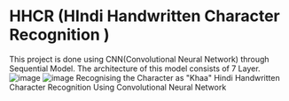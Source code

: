 # HHCR (HIndi Handwritten Character Recognition )
This project is done using CNN(Convolutional Neural Network) through Sequential Model.
The architecture of this model consists of 7 Layer.
![image](https://github.com/venkataKoushik/HHCR/assets/123009890/3cf1a999-665a-4212-beb6-8ca6e73342a7)
![image](https://github.com/venkataKoushik/HHCR/assets/123009890/de879cba-8f4d-4892-b3d8-a83e2bd3b25d)
Recognising the Character as "Khaa"
Hindi Handwritten Character Recognition Using Convolutional Neural Network
